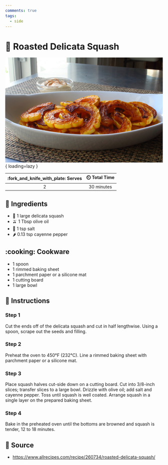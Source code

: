 ```yaml
---
comments: true
tags:
  - side
---
```

# :cucumber: Roasted Delicata Squash

![Roasted Delicata Squash][1]{ loading=lazy }

| :fork_and_knife_with_plate: Serves | :timer_clock: Total Time |
|:----------------------------------:|:-----------------------: |
| 2 | 30 minutes |

## :salt: Ingredients

- :cucumber: 1 large delicata squash
- :olive: 1 Tbsp olive oil
- :salt: 1 tsp salt
- :hot_pepper: 0.13 tsp cayenne pepper

## :cooking: Cookware

- 1 spoon
- 1 rimmed baking sheet
- 1 parchment paper or a silicone mat
- 1 cutting board
- 1 large bowl

## :pencil: Instructions

### Step 1

Cut the ends off of the delicata squash and cut in half lengthwise. Using a spoon, scrape out the seeds and filling.

### Step 2

Preheat the oven to 450°F (232°C). Line a rimmed baking sheet with parchment paper or a silicone mat.

### Step 3

Place squash halves cut-side down on a cutting board. Cut into 3/8-inch slices; transfer slices to a large bowl. Drizzle
with olive oil; add salt and cayenne pepper. Toss until squash is well coated. Arrange squash in a single layer on the
prepared baking sheet.

### Step 4

Bake in the preheated oven until the bottoms are browned and squash is tender, 12 to 18 minutes.

## :link: Source

- <https://www.allrecipes.com/recipe/260734/roasted-delicata-squash/>

[1]: <../assets/images/roasted-delicata-squash.jpg>
